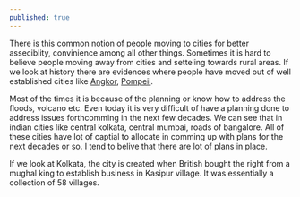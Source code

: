 ```yaml
---
published: true
---
```


There is this common notion of people moving to cities for better asseciblity, convinience among all other things. Sometimes it is hard to believe people moving away from cities and setteling towards rural areas. If we look at history there are evidences where people have moved out of well established cities like [Angkor](https://en.wikipedia.org/wiki/Angkor), [Pompeii](https://en.wikipedia.org/wiki/Pompeii). 

Most of the times it is because of the planning or know how to address the floods, volcano etc. Even today it is very difficult of have a planning done to address issues forthcomming in the next few decades. We can see that in indian cities like central kolkata, central mumbai, roads of bangalore. All of these cities have lot of captial to allocate in comming up with plans for the next decades or so. I tend to belive that there are lot of plans in place.

If we look at Kolkata, the city is created when British bought the right from a mughal king to establish business in Kasipur village. It was essentially a collection of 58 villages.
